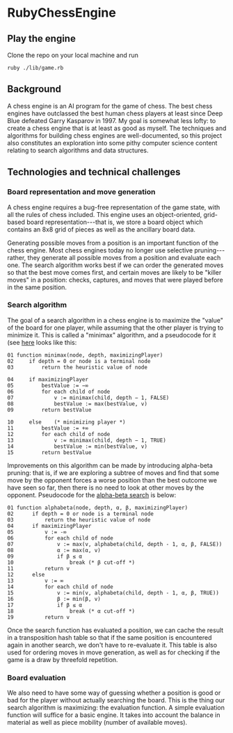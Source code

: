 # RubyChessEngine

## Play the engine
Clone the repo on your local machine and run

```
ruby ./lib/game.rb
```
## Background

A chess engine is an AI program for the game of chess. The best chess engines have outclassed the best human chess players at least since Deep Blue defeated Garry Kasparov in 1997. My goal is somewhat less lofty: to create a chess engine that is at least as good as myself. The techniques and algorithms for building chess engines are well-documented, so this project also constitutes an exploration into some pithy computer science content relating to search algorithms and data structures.

## Technologies and technical challenges

### Board representation and move generation
A chess engine requires a bug-free representation of the game state, with all the rules of chess included. This engine uses an object-oriented, grid-based board representation---that is, we store a board object which contains an 8x8 grid of pieces as well as the ancillary board data.

Generating possible moves from a position is an important function of the chess engine. Most chess engines today no longer use selective pruning---rather, they generate all possible moves from a position and evaluate each one. The search algorithm works best if we can order the generated moves so that the best move comes first, and certain moves are likely to be "killer moves" in a position: checks, captures, and moves that were played before in the same position.

### Search algorithm

The goal of a search algorithm in a chess engine is to maximize the "value" of the board for one player, while assuming that the other player is trying to minimize it. This is called a "minimax" algorithm, and a pseudocode for it (see [here](https://en.wikipedia.org/wiki/Minimax) looks like this:
```
01 function minimax(node, depth, maximizingPlayer)
02     if depth = 0 or node is a terminal node
03         return the heuristic value of node

04     if maximizingPlayer
05         bestValue := −∞
06         for each child of node
07             v := minimax(child, depth − 1, FALSE)
08             bestValue := max(bestValue, v)
09         return bestValue

10     else    (* minimizing player *)
11         bestValue := +∞
12         for each child of node
13             v := minimax(child, depth − 1, TRUE)
14             bestValue := min(bestValue, v)
15         return bestValue
```


Improvements on this algorithm can be made by introducing alpha-beta pruning: that is, if we are exploring a subtree of moves and find that some move by the opponent forces a worse position than the best outcome we have seen so far, then there is no need to look at other moves by the opponent. Pseudocode for the [alpha-beta search](https://en.wikipedia.org/wiki/Alpha%E2%80%93beta_pruning) is below:


```
01 function alphabeta(node, depth, α, β, maximizingPlayer)
02      if depth = 0 or node is a terminal node
03          return the heuristic value of node
04      if maximizingPlayer
05          v := -∞
06          for each child of node
07              v := max(v, alphabeta(child, depth - 1, α, β, FALSE))
08              α := max(α, v)
09              if β ≤ α
10                  break (* β cut-off *)
11          return v
12      else
13          v := ∞
14          for each child of node
15              v := min(v, alphabeta(child, depth - 1, α, β, TRUE))
16              β := min(β, v)
17              if β ≤ α
18                  break (* α cut-off *)
19          return v
```
Once the search function has evaluated a position, we can cache the result in a transposition hash table so that if the same position is encountered again in another search, we don't have to re-evaluate it. This table is also used for ordering moves in move generation, as well as for checking if the game is a draw by threefold repetition.

### Board evaluation

We also need to have some way of guessing whether a position is good or bad for the player without actually searching the board. This is the thing our search algorithm is maximizing: the evaluation function. A simple evaluation function will suffice for a basic engine. It takes into account the balance in material as well as piece mobility (number of available moves).
